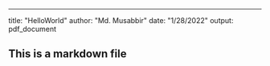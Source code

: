 ---
title: "HelloWorld"
author: "Md. Musabbir"
date: "1/28/2022"
output: pdf_document


## This is a markdown file





